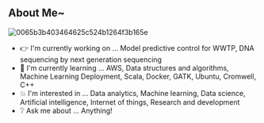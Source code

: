 ## About Me~

![0065b3b403464625c524b1264f3b165e](https://user-images.githubusercontent.com/45563371/88962170-a585ce00-d2d8-11ea-8b71-3c014f8925d8.gif)

- :point_right: I'm currently working on ... Model predictive control for WWTP, DNA sequencing by next generation sequencing
- :information_desk_person: I'm currently learning ... AWS, Data structures and algorithms, Machine Learning Deployment, Scala, Docker, GATK, Ubuntu, Cromwell, C++
- :boom: I'm interested in ... Data analytics, Machine learning, Data science, Artificial intelligence, Internet of things, Research and development
- :grey_question: Ask me about ... Anything!
